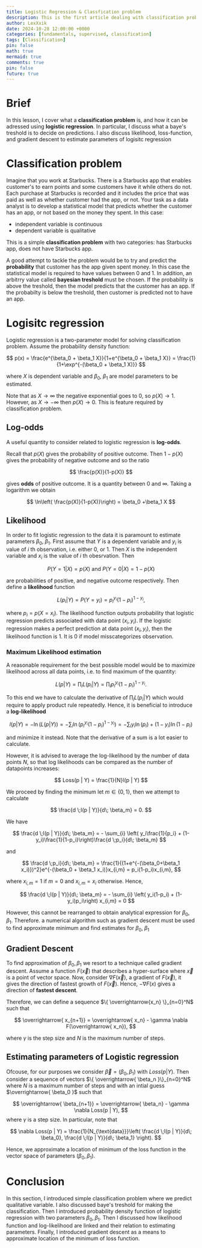 ```yaml
---
title: Logistic Regression & Classfication problem
description: This is the first article dealing with classification problem and discusses logistic regression as a tool to predict qualitative variables.
author: LexXxik
date: 2024-10-28 12:00:00 +0000
categories: [fundamentals, supervised, classification]
tags: [Classification]
pin: false
math: true
mermaid: true
comments: true
pin: false
future: true
---
```


# Brief
In this lesson, I cover what a **classification problem** is, and how it can be adressed using **logistic regression**. In particular, I discuss what a baye's treshold is to decide on predictions. I also discuss likelihood, loss-function, and gradient descent to estimate parameters of logisitc regression

# Classification problem
Imagine that you work at Starbucks. There is a Starbucks app that enables customer's to earn points and some customers have it while others do not. Each purchase at Starbucks is recorded and it includes the price that was paid as well as whether customer had the app, or not. Your task as a data analyst is to develop a statistical model that predicts whether the customer has an app, or not based on the money they spent. In this case:

- independent variable is continuous
- dependent variable is qualitative

This is a simple **classification problem** with two categories: has Starbucks app, does not have Starbucks app.

A good attempt to tackle the problem would be to try and predict the **probability** that customer has the app given spent money. In this case the statistical model is required to have values between 0 and 1. In addition, an arbitrry value called **bayesian treshold** must be chosen. If the probability is above the treshold, then the model predicts that the customer has an app. If the probabilty is below the treshold, then customer is predicted not to have an app.

# Logisitc regression

Logistic regression is a two-parameter model for solving classification problem. Assume the probability density function:

$$
p(x) = \frac{e^{\beta_0 + \beta_1 X}}{1+e^{\beta_0 + \beta_1 X}} = \frac{1}{1+\exp^{-(\beta_0 + \beta_1 X)}}
$$

where $X$ is dependent variable and $\beta_0,\; \beta_1$ are model parameters to be estimated. 

Note that as $X\to \infty$ the negative exponential goes to 0, so $p(X)\to 1$. However, as $X\to - \infty$ then $p(X)\to 0$. This is feature required by classification problem.

## Log-odds

A useful quantity to consider related to logistic regression is **log-odds**. 

Recall that $p(X)$ gives the probability of positive outcome. Then $1-p(X)$ gives the probability of negative outcome and so the ratio

$$
\frac{p(X)}{1-p(X)}
$$

gives **odds** of positive outcome. It is a quantity between $0$ and $\infty$. Taking a logarithm we obtain

$$
\ln\left( \frac{p(X)}{1-p(X)}\right) = \beta_0 +\beta_1 X
$$

## Likelihood 

In order to fit logistic regression to the data it is paramount to estimate parameters $\beta_0, \; \beta_1$. First assume that $Y$ is a dependent variable and $y_i$ is value of $i$ th observation, i.e. either 0, or 1. Then $X$ is the independent variable and $x_i$ is the value of $i$ th obesrvation. Then 

$$
P(Y=1 | X) = p(X) \text{ and } P(Y=0 | X) = 1-p(X)
$$

are probabilities of positive, and negative outcome respectively. Then define a **likelihood** function

$$
L(p_i | Y) = P(Y = y_i) = p_i^{y_i} (1-p_i)^{1-y_i},
$$

where $p_i = p(X=x_i)$. The likelihood function outputs probability that logistic regression predicts associated with data point $(x_i,y_i)$. If the logistic regression makes a perfect prediction at data point $(x_i,y_i)$, then the likelihood function is 1. It is $0$ if model misscategorizes observation.

### Maximum Likelihood estimation

A reasonable requirement for the best possible model would be to maximize likelihood across all data points, i.e. to find maximum of the quantity:

$$
L(p | Y) = \prod_{i} L(p_i | Y) = \prod_{i} p_i^{y_i} (1-p_i)^{1-y_i}.
$$

To this end we have to calculate the derivative of $\prod_{i} L(p_i \vert Y)$ which would require to apply product rule repeatedly. Hence, it is beneficial to introduce a **log-likelihood** 

$$
l(p | Y) = - \ln (L(p | Y)) = - \sum_{i} \ln(p_i^{y_i} (1-p_i)^{1-y_i}) = - \sum_{i} y_i\ln(p_i) +  (1-y_i)\ln(1-p_i) 
$$

and minimize it instead. Note that the derivative of a sum is a lot easier to calculate. 

However, it is advised to average the log-likelihood by the number of data points $N$, so that log likelihoods can be compared as the number of datapoints increases: 

$$
Loss(p | Y) = \frac{1}{N}l(p | Y)
$$

We proceed by finding the minimum let $m\in\{ 0, 1\}$, then we attempt to calculate

$$
\frac{d \;l(p | Y)}{d\; \beta_m} = 0.
$$

We have 

$$
\frac{d \;l(p | Y)}{d\; \beta_m} = - \sum_{i} \left( y_i\frac{1}{p_i} +  (1-y_i)\frac{1}{1-p_i}\right)\frac{d \;p_i}{d\; \beta_m}
$$

and

$$
\frac{d \;p_i}{d\; \beta_m} = \frac{1}{(1+e^{-(\beta_0+\beta_1 x_i)})^2}e^{-(\beta_0 + \beta_1 x_i)}x_{i,m} = p_i(1-p_i)x_{i,m},
$$

where $x_{i,m} = 1$ if $m=0$ and $x_{i,m} = x_i$ otherwise. Hence, 

$$
\frac{d \;l(p | Y)}{d\; \beta_m} = - \sum_{i} \left( y_i(1-p_i) +  (1-y_i)p_i\right) x_{i,m} = 0
$$

However, this cannot be rearranged to obtain analytical expression for $\beta_0, \; \beta_1$. Therefore. a numerical algorithm such as gradient descent must be used to find approximate minimum and find estimates for $\beta_0, \; \beta_1$

## Gradient Descent

To find approximation of $\beta_0, \beta_1$ we resort to a technique called gradient descent. Assume a function $F(\overrightarrow{ x})$ that describes a hyper-surface where $\overrightarrow{ x}$ is a point of vector space. Now, consider $\nabla F(\overrightarrow{ x})$, a gradient of $F(\overrightarrow{ x})$, it gives the direction of fastest growth of $F(\overrightarrow{ x})$. Hence, $-\nabla F(x)$ gives a direction of **fastest descent**.

Therefore, we can define a sequence $\{ \overrightarrow{x_n} \}_{n=0}^N$ such that

$$
\overrightarrow{ x_{n+1}} = \overrightarrow{ x_n} - \gamma \nabla F(\overrightarrow{ x_n}),
$$

where $\gamma$ is the step size and $N$ is the maximum number of steps. 

## Estimating parameters of Logistic regression

Ofcouse, for our purposes we consider $\overrightarrow{ \beta } = (\beta_0, \beta_1)$ with $Loss (p \vert Y)$. Then consider a sequence of vectors $\{ \overrightarrow{ \beta_n }\}_{n=0}^N$ where $N$ is a maximum number of steps and with an intial guess $\overrightarrow{ \beta_0 }$ such that

$$
\overrightarrow{ \beta_{n+1}} = \overrightarrow{ \beta_n} - \gamma \nabla Loss(p | Y),
$$
where $\gamma$ is a step size. In particular, note that

$$
\nabla Loss(p | Y) = \frac{1}{N_{\text{data}}}\left( \frac{d \;l(p | Y)}{d\; \beta_0}, \frac{d \;l(p | Y)}{d\; \beta_1} \right).
$$

Hence, we approximate a location of minimum of the loss function in the vector space of parameters $(\beta_0, \beta_1)$.

# Conclusion
In this section, I introduced simple classification problem where we predict qualitative variable. I also discussed baye's treshold for making the classification. Then I introduced probability density function of logistic regression with two parameters $\beta_0, \beta_1$. Then I discussed how likelihood function and log-likelihood are linked and their relation to estimating parameters. Finally, I introduced gradient descent as a means to approximate location of the minimum of loss function.